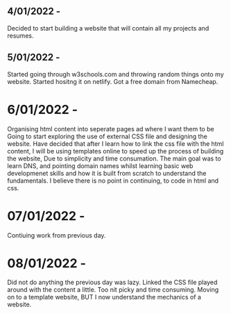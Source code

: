 

## 4/01/2022 - 
Decided to start building a website that will contain all my projects and resumes. 

## 5/01/2022 - 
Started going through w3schools.com and throwing random things onto my website. Started hositng it on netlify. Got a free domain from Namecheap.

# 6/01/2022 - 
Organising html content into seperate pages ad where I want them to be Going to start exploring the use of external CSS file and designing the website. Have decided that after I learn how to link the css file with the html content, I will be using templates online to speed up the process of building the website, Due to simplicity and time consumation. The main goal was to learn DNS, and pointing domain names whilst learning basic web developmenet skills and how it is built from scratch to understand the fundamentals. I believe there is no point in continuing, to code in html and css.

# 07/01/2022 - 
Contiuing work from previous day.

# 08/01/2022 - 
Did not do anything the previous day was lazy. Linked the CSS file played around with the content a little. Too nit picky and time consuming. Moving on to a template website, BUT I now understand the mechanics of a website.
